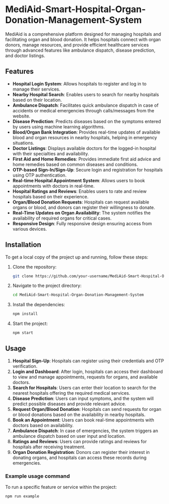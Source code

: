 # MediAid-Smart-Hospital-Organ-Donation-Management-System

MediAid is a comprehensive platform designed for managing hospitals and facilitating organ and blood donation. It helps hospitals connect with organ donors, manage resources, and provide efficient healthcare services through advanced features like ambulance dispatch, disease prediction, and doctor listings.

## Features

- **Hospital Login System**: Allows hospitals to register and log in to manage their services.
- **Nearby Hospital Search**: Enables users to search for nearby hospitals based on their location.
- **Ambulance Dispatch**: Facilitates quick ambulance dispatch in case of accidents or medical emergencies through calls/messages from the website.
- **Disease Prediction**: Predicts diseases based on the symptoms entered by users using machine learning algorithms.
- **Blood/Organ Bank Integration**: Provides real-time updates of available blood and organ resources in nearby hospitals, helping in emergency situations.
- **Doctor Listings**: Displays available doctors for the logged-in hospital with their specialties and availability.
- **First Aid and Home Remedies**: Provides immediate first aid advice and home remedies based on common diseases and conditions.
- **OTP-based Sign-In/Sign-Up**: Secure login and registration for hospitals using OTP authentication.
- **Real-time Hospital Appointment System**: Allows users to book appointments with doctors in real-time.
- **Hospital Ratings and Reviews**: Enables users to rate and review hospitals based on their experience.
- **Organ/Blood Donation Requests**: Hospitals can request available organs or blood, and donors can register their willingness to donate.
- **Real-Time Updates on Organ Availability**: The system notifies the availability of required organs for critical cases.
- **Responsive Design**: Fully responsive design ensuring access from various devices.

## Installation

To get a local copy of the project up and running, follow these steps:

1. Clone the repository:
    ```bash
    git clone https://github.com/your-username/MediAid-Smart-Hospital-Organ-Donation-Management-System.git
    ```

2. Navigate to the project directory:
    ```bash
    cd MediAid-Smart-Hospital-Organ-Donation-Management-System
    ```

3. Install the dependencies:
    ```bash
    npm install
    ```

4. Start the project:
    ```bash
    npm start
    ```

## Usage

1. **Hospital Sign-Up**: Hospitals can register using their credentials and OTP verification.
2. **Login and Dashboard**: After login, hospitals can access their dashboard to view and manage appointments, requests for organs, and available doctors.
3. **Search for Hospitals**: Users can enter their location to search for the nearest hospitals offering the required medical services.
4. **Disease Prediction**: Users can input symptoms, and the system will predict possible diseases and provide relevant advice.
5. **Request Organ/Blood Donation**: Hospitals can send requests for organ or blood donations based on the availability in nearby hospitals.
6. **Book an Appointment**: Users can book real-time appointments with doctors based on availability.
7. **Ambulance Dispatch**: In case of emergencies, the system triggers an ambulance dispatch based on user input and location.
8. **Ratings and Reviews**: Users can provide ratings and reviews for hospitals after receiving treatment.
9. **Organ Donation Registration**: Donors can register their interest in donating organs, and hospitals can access these records during emergencies.

### Example usage command

To run a specific feature or service within the project:

```bash
npm run example
